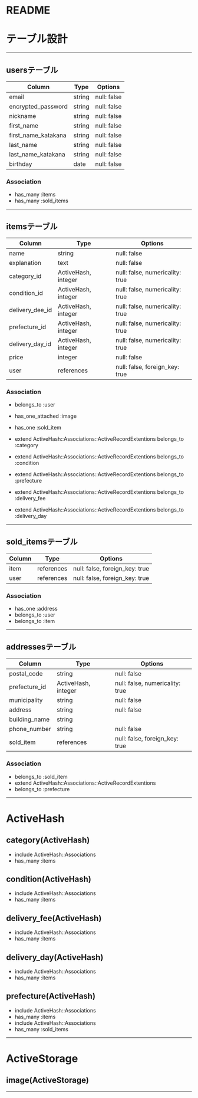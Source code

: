 # README

# テーブル設計
***
## usersテーブル
 
| Column              | Type    | Options     |
| ------------------- | ------- | ----------- |
| email               | string  | null: false |
| encrypted_password  | string  | null: false |
| nickname            | string  | null: false |
| first_name          | string  | null: false |
| first_name_katakana | string  | null: false |
| last_name           | string  | null: false |
| last_name_katakana  | string  | null: false |
| birthday            | date    | null: false |

### Association

- has_many :items
- has_many :sold_items
***
## itemsテーブル

| Column             | Type                | Options                         |
| ------------------ | ------------------- | ------------------------------- |
| name               | string              | null: false                     |
| explanation        | text                | null: false                     |
| category_id        | ActiveHash, integer | null: false, numericality: true |
| condition_id       | ActiveHash, integer | null: false, numericality: true |
| delivery_dee_id    | ActiveHash, integer | null: false, numericality: true |
| prefecture_id      | ActiveHash, integer | null: false, numericality: true |
| delivery_day_id    | ActiveHash, integer | null: false, numericality: true |
| price              | integer             | null: false                     |
| user               | references          | null: false, foreign_key: true  |

### Association

- belongs_to       :user
- has_one_attached :image
- has_one          :sold_item

- extend ActiveHash::Associations::ActiveRecordExtentions
  belongs_to :category
- extend ActiveHash::Associations::ActiveRecordExtentions
  belongs_to :condition 
- extend ActiveHash::Associations::ActiveRecordExtentions
  belongs_to :prefecture
- extend ActiveHash::Associations::ActiveRecordExtentions
  belongs_to :delivery_fee 
- extend ActiveHash::Associations::ActiveRecordExtentions
  belongs_to :delivery_day
***
## sold_itemsテーブル

| Column          | Type                | Options                         |
| --------------- | ------------------- | ------------------------------- |
| item            | references          | null: false, foreign_key: true  |
| user            | references          | null: false, foreign_key: true  |

### Association

- has_one :address
- belongs_to :user
- belongs_to :item
***
## addressesテーブル
| Column        | Type                | Options                         |
| ------------- | ------------------- | ------------------------------- |
| postal_code   | string              | null: false                     |
| prefecture_id | ActiveHash, integer | null: false, numericality: true |
| municipality  | string              | null: false                     |
| address       | string              | null: false                     |
| building_name | string              |                                 |
| phone_number  | string              | null: false                     |
| sold_item     | references          | null: false, foreign_key: true  |

### Association

- belongs_to :sold_item
- extend ActiveHash::Associations::ActiveRecordExtentions
- belongs_to :prefecture
***
# ActiveHash

## category(ActiveHash)
- include ActiveHash::Associations
- has_many :items
## condition(ActiveHash)
- include ActiveHash::Associations
- has_many :items
## delivery_fee(ActiveHash)
- include ActiveHash::Associations
- has_many :items
## delivery_day(ActiveHash)
- include ActiveHash::Associations
- has_many :items
## prefecture(ActiveHash)
- include ActiveHash::Associations
- has_many :items
- include ActiveHash::Associations
- has_many :sold_items
***
# ActiveStorage

## image(ActiveStorage)
***